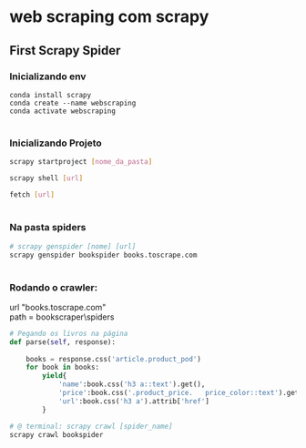 # web scraping com scrapy

## First Scrapy Spider

### Inicializando env
```
conda install scrapy
conda create --name webscraping
conda activate webscraping       
```

#
### Inicializando Projeto
```bash
scrapy startproject [nome_da_pasta]
```
```bash
scrapy shell [url]
```
```bash
fetch [url]
```
#
### Na pasta spiders
``` bash
# scrapy genspider [nome] [url]
scrapy genspider bookspider books.toscrape.com
```

#
### Rodando o crawler:
url "books.toscrape.com" <br> path = bookscraper\spiders

```python
# Pegando os livros na página 
def parse(self, response):
    
    books = response.css('article.product_pod')
    for book in books: 
        yield{
            'name':book.css('h3 a::text').get(),
            'price':book.css('.product_price.   price_color::text').get(),
            'url':book.css('h3 a').attrib['href']
        }
```

```bash
# @ terminal: scrapy crawl [spider_name]
scrapy crawl bookspider
```



    